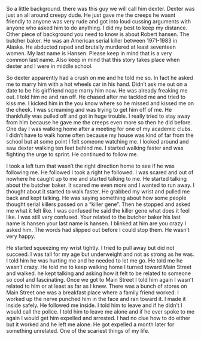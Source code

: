 So a little background.  there was this guy we will call him dexter. Dexter was just an all around creepy dude. He just gave me the creeps he wasnt friendly to anyone was very rude and got into loud cussing arguments with anyone who asked him to do anything. I did my best to keep my distance. Other piece of background you need to know is about Robert hansen. The butcher baker.  He was an American serial killer between 1971-1983 in Alaska. He abducted raped and brutally murdered at least seventeen women. My last name is Hansen. Please keep in mind that is a very common last name. Also keep in mind that this story takes place when dexter and I were in middle school. 

So dexter apparently had a crush on me and he told me so. In fact he asked me to marry him with a hot wheels car in his hand. Didn’t ask me out on a date to be his girlfriend nope marry him now. He was already freaking me out. I told him no and ran off. He chased after me tackled me and tried to kiss me.  I kicked him in the you know where so he missed and kissed me on the cheek. I was screaming and was trying to get him off of me. He thankfully was pulled off and got in huge trouble. I really tried to stay away from him because he gave me the creeps even more so then he did before. One day I was walking home after a meeting for one of my academic clubs. I didn’t have to walk home often because my house was kind of far from the school but at some point I felt someone watching me. I looked around and saw dexter walking ten feet behind me. I started walking faster and was fighting the urge to sprint. He continued to follow me. 

I took a left turn that wasn’t the right direction home to see if he was following me. He followed I took a right he followed. I was scared and out of nowhere he caught up to me and started talking to me. He started talking about the butcher baker. It scared me even more and I wanted to run away. I thought about it started to walk faster. He grabbed my wrist and pulled me back and kept talking. He was saying something about how some people thought serial killers passed on a “killer gene”. Then he stopped and asked me what it felt like. I was confused he said the killer gene what does it feel like. I was still very confused. Your related to the butcher baker his last name is hansen your last name is hansen. I blinked at him are you crazy I asked him. The words had slipped out before I could stop them. He wasn’t very happy. 

He started squeezing my wrist tightly. I tried to pull away but did not succeed.  I was tall for my age but underweight and not as strong as he was. I told him he was hurting me and he needed to let me go. He told me he wasn’t crazy. He told me to keep walking home I turned toward Main Street and walked. he kept talking and asking how it felt to be related to someone so cool and fascinating. Once we got to Main Street I told him again I wasn’t related to him or at least as far as I knew. There was a bunch of stores on Main Street one was a breakfast place where a family friend worked. I worked up the nerve punched him in the face and ran toward it. I made it inside safely. He followed me inside. I told him to leave and if he didn’t I would call the police. I told him to leave me alone and if he ever spoke to me again I would get him expelled and arrested. I had no clue how to do either but it worked and he left me alone. He got expelled a month later for something unrelated. One of the scariest things of my life.